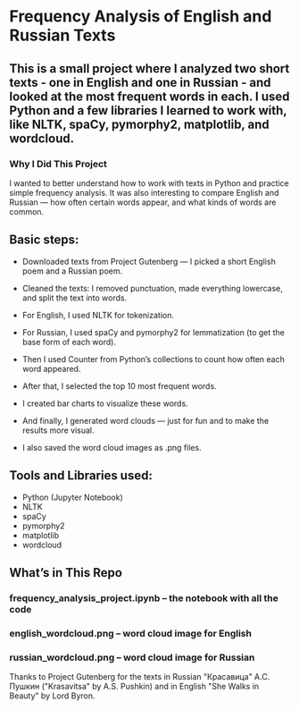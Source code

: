 # Frequency Analysis of English and Russian Texts

## This is a small project where I analyzed two short texts - one in English and one in Russian - and looked at the most frequent words in each. I used Python and a few libraries I learned to work with, like NLTK, spaCy, pymorphy2, matplotlib, and wordcloud.

### Why I Did This Project
I wanted to better understand how to work with texts in Python and practice simple frequency analysis. It was also interesting to compare English and Russian — how often certain words appear, and what kinds of words are common.

## Basic steps: 
- Downloaded texts from Project Gutenberg — I picked a short English poem and a Russian poem.

- Cleaned the texts: I removed punctuation, made everything lowercase, and split the text into words.

- For English, I used NLTK for tokenization.

- For Russian, I used spaCy and pymorphy2 for lemmatization (to get the base form of each word).

- Then I used Counter from Python’s collections to count how often each word appeared.

- After that, I selected the top 10 most frequent words.

- I created bar charts to visualize these words.

- And finally, I generated word clouds — just for fun and to make the results more visual.

- I also saved the word cloud images as .png files.

## Tools and Libraries used:
- Python (Jupyter Notebook)
- NLTK
- spaCy
- pymorphy2
- matplotlib
- wordcloud

## What’s in This Repo
### frequency_analysis_project.ipynb – the notebook with all the code
### english_wordcloud.png – word cloud image for English
### russian_wordcloud.png – word cloud image for Russian





Thanks to Project Gutenberg for the texts in Russian "Красавица" А.С. Пушкин ("Krasavitsa" by A.S. Pushkin) and in English "She Walks in Beauty" by Lord Byron.
